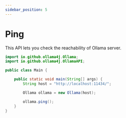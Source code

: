 ```yaml
---
sidebar_position: 5
---
```


# Ping

This API lets you check the reachability of Ollama server.

```java
import io.github.ollama4j.Ollama;
import io.github.ollama4j.OllamaAPI;

public class Main {

    public static void main(String[] args) {
        String host = "http://localhost:11434/";

        Ollama ollama = new Ollama(host);

        ollama.ping();
    }
}
```